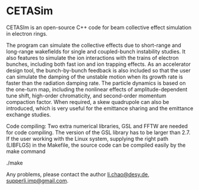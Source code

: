 # CETASim
CETASIm is an open-source C++ code for beam collective effect simulation in electron rings. 

The program can simulate the collective effects due to short-range and long-range wakefields 
for single and coupled-bunch instability studies. It also features to simulate the ion interactions 
with the trains of electron bunches, including both fast ion and ion trapping effects. 
As an accelerator design tool, the bunch-by-bunch feedback is also included so that the user can simulate 
the damping of the unstable motion when its growth rate is faster than the radiation damping rate. 
The particle dynamics is based on the one-turn map, including the nonlinear effects of amplitude-dependent 
tune shift, high-order chromaticity, and second-order momentum compaction factor. When required, 
a skew quadrupole can also be introduced, which is very useful for the emittance sharing and the emittance exchange studies.


Code compiling: 
Two extra numerical libraries, GSL and FFTW are needed for code compiling. 
The version of the GSL library has to be larger than 2.7. 
If the user working with the Linux system, supplying the right path (LIBFLGS) in the Makefile, the source code can be compiled easily by the make command

./make


Any problems, please contact the author li.chao@desy.de, supperli.imp@gmail.com.








